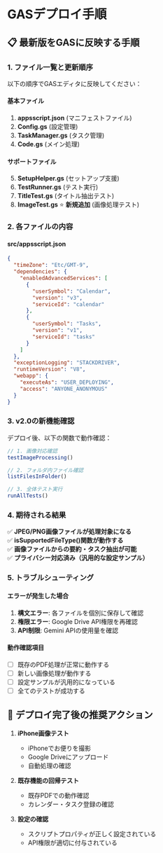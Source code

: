 # GASデプロイ手順

## 📋 最新版をGASに反映する手順

### 1. ファイル一覧と更新順序

以下の順序でGASエディタに反映してください：

#### 基本ファイル
1. **appsscript.json** (マニフェストファイル)
2. **Config.gs** (設定管理)
3. **TaskManager.gs** (タスク管理)
4. **Code.gs** (メイン処理)

#### サポートファイル
5. **SetupHelper.gs** (セットアップ支援)
6. **TestRunner.gs** (テスト実行)
7. **TitleTest.gs** (タイトル抽出テスト)
8. **ImageTest.gs** ⭐ **新規追加** (画像処理テスト)

### 2. 各ファイルの内容

#### src/appsscript.json
```json
{
  "timeZone": "Etc/GMT-9",
  "dependencies": {
    "enabledAdvancedServices": [
      {
        "userSymbol": "Calendar",
        "version": "v3",
        "serviceId": "calendar"
      },
      {
        "userSymbol": "Tasks",
        "version": "v1",
        "serviceId": "tasks"
      }
    ]
  },
  "exceptionLogging": "STACKDRIVER",
  "runtimeVersion": "V8",
  "webapp": {
    "executeAs": "USER_DEPLOYING",
    "access": "ANYONE_ANONYMOUS"
  }
}
```

### 3. v2.0の新機能確認

デプロイ後、以下の関数で動作確認：

```javascript
// 1. 画像対応確認
testImageProcessing()

// 2. フォルダ内ファイル確認
listFilesInFolder()

// 3. 全体テスト実行
runAllTests()
```

### 4. 期待される結果

✅ **JPEG/PNG画像ファイルが処理対象になる**  
✅ **isSupportedFileType()関数が動作する**  
✅ **画像ファイルからの要約・タスク抽出が可能**  
✅ **プライバシー対応済み（汎用的な設定サンプル）**

### 5. トラブルシューティング

#### エラーが発生した場合
1. **構文エラー**: 各ファイルを個別に保存して確認
2. **権限エラー**: Google Drive API権限を再確認
3. **API制限**: Gemini APIの使用量を確認

#### 動作確認項目
- [ ] 既存のPDF処理が正常に動作する
- [ ] 新しい画像処理が動作する
- [ ] 設定サンプルが汎用的になっている
- [ ] 全てのテストが成功する

## 🚀 デプロイ完了後の推奨アクション

1. **iPhone画像テスト**
   - iPhoneでお便りを撮影
   - Google Driveにアップロード
   - 自動処理の確認

2. **既存機能の回帰テスト**
   - 既存PDFでの動作確認
   - カレンダー・タスク登録の確認

3. **設定の確認**
   - スクリプトプロパティが正しく設定されている
   - API権限が適切に付与されている